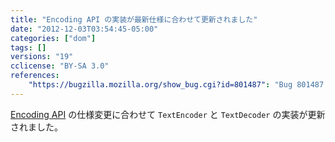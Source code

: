 ```yaml
---
title: "Encoding API の実装が最新仕様に合わせて更新されました"
date: "2012-12-03T03:54:45-05:00"
categories: ["dom"]
tags: []
versions: "19"
cclicense: "BY-SA 3.0"
references:
    "https://bugzilla.mozilla.org/show_bug.cgi?id=801487": "Bug 801487 – Update StringEncoding API per the latest spec and fix some bugs"
---
```

[Encoding API](http://encoding.spec.whatwg.org/#api) の仕様変更に合わせて `TextEncoder` と `TextDecoder` の実装が更新されました。

